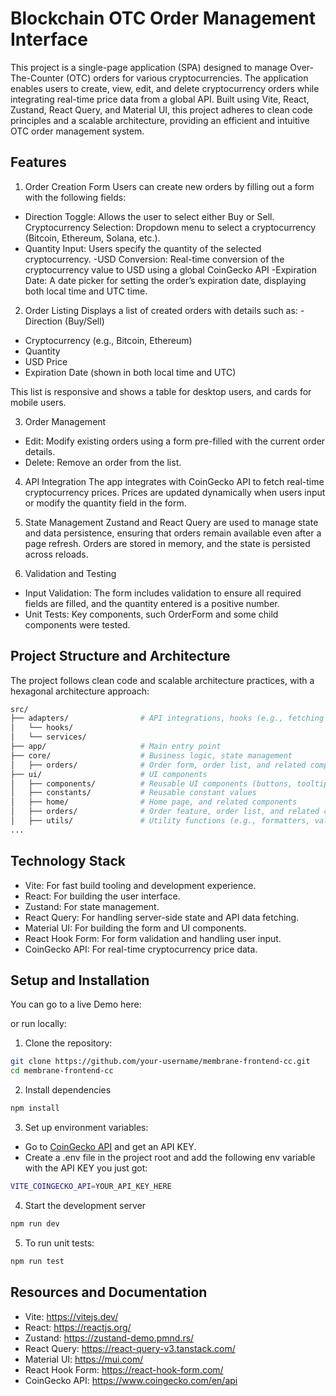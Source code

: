 # Blockchain OTC Order Management Interface

This project is a single-page application (SPA) designed to manage Over-The-Counter (OTC) orders for various cryptocurrencies. The application enables users to create, view, edit, and delete cryptocurrency orders while integrating real-time price data from a global API. Built using Vite, React, Zustand, React Query, and Material UI, this project adheres to clean code principles and a scalable architecture, providing an efficient and intuitive OTC order management system.

## Features

1. Order Creation Form
   Users can create new orders by filling out a form with the following fields:

- Direction Toggle: Allows the user to select either Buy or Sell.
  Cryptocurrency Selection: Dropdown menu to select a cryptocurrency (Bitcoin, Ethereum, Solana, etc.).
- Quantity Input: Users specify the quantity of the selected cryptocurrency.
  -USD Conversion: Real-time conversion of the cryptocurrency value to USD using a global CoinGecko API
  -Expiration Date: A date picker for setting the order’s expiration date, displaying both local time and UTC time.

2. Order Listing
   Displays a list of created orders with details such as:
   -Direction (Buy/Sell)

- Cryptocurrency (e.g., Bitcoin, Ethereum)
- Quantity
- USD Price
- Expiration Date (shown in both local time and UTC)

This list is responsive and shows a table for desktop users, and cards for mobile users.

3. Order Management

- Edit: Modify existing orders using a form pre-filled with the current order details.
- Delete: Remove an order from the list.

4. API Integration
   The app integrates with CoinGecko API to fetch real-time cryptocurrency prices.
   Prices are updated dynamically when users input or modify the quantity field in the form.

5. State Management
   Zustand and React Query are used to manage state and data persistence, ensuring that orders remain available even after a page refresh.
   Orders are stored in memory, and the state is persisted across reloads.

6. Validation and Testing

- Input Validation: The form includes validation to ensure all required fields are filled, and the quantity entered is a positive number.
- Unit Tests: Key components, such OrderForm and some child components were tested.

## Project Structure and Architecture

The project follows clean code and scalable architecture practices, with a hexagonal architecture approach:

```bash
src/
├── adapters/                # API integrations, hooks (e.g., fetching CoinGecko prices)
│   └── hooks/
│   └── services/
├── app/                     # Main entry point
├── core/                    # Business logic, state management
│   ├── orders/              # Order form, order list, and related components
├── ui/                      # UI components
│   ├── components/          # Reusable UI components (buttons, tooltips, etc.)
│   ├── constants/           # Reusable constant values
│   ├── home/                # Home page, and related components
│   ├── orders/              # Order feature, order list, and related components
│   ├── utils/               # Utility functions (e.g., formatters, validators)
...
```

## Technology Stack

- Vite: For fast build tooling and development experience.
- React: For building the user interface.
- Zustand: For state management.
- React Query: For handling server-side state and API data fetching.
- Material UI: For building the form and UI components.
- React Hook Form: For form validation and handling user input.
- CoinGecko API: For real-time cryptocurrency price data.

## Setup and Installation

You can go to a live Demo here:

or run locally:

1. Clone the repository:

```bash
git clone https://github.com/your-username/membrane-frontend-cc.git
cd membrane-frontend-cc
```

2. Install dependencies

```bash
npm install
```

3. Set up environment variables:

- Go to [CoinGecko API](https://www.coingecko.com/es/api) and get an API KEY.
- Create a .env file in the project root and add the following env variable with the API KEY you just got:

```bash
VITE_COINGECKO_API=YOUR_API_KEY_HERE
```

4. Start the development server

```bash
npm run dev
```

5. To run unit tests:

```bash
npm run test
```

## Resources and Documentation

- Vite: https://vitejs.dev/
- React: https://reactjs.org/
- Zustand: https://zustand-demo.pmnd.rs/
- React Query: https://react-query-v3.tanstack.com/
- Material UI: https://mui.com/
- React Hook Form: https://react-hook-form.com/
- CoinGecko API: https://www.coingecko.com/en/api
